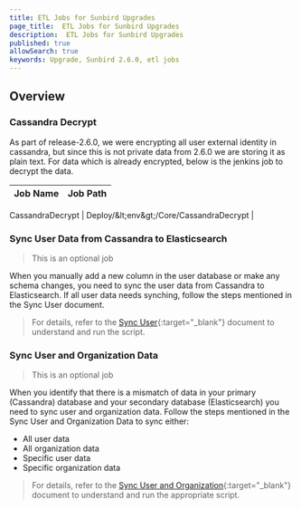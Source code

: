 ```yaml
---
title: ETL Jobs for Sunbird Upgrades
page_title:  ETL Jobs for Sunbird Upgrades
description:  ETL Jobs for Sunbird Upgrades
published: true
allowSearch: true
keywords: Upgrade, Sunbird 2.6.0, etl jobs
---
```


## Overview

### Cassandra Decrypt

As part of release-2.6.0, we were encrypting all user external identity in cassandra, but since this is not private data
from 2.6.0 we are storing it as plain text. For data which is already encrypted, below is the jenkins job to decrypt the 
data.

Job Name | Job Path |
--- | --- |

CassandraDecrypt |  Deploy/\&lt;env\&gt;/Core/CassandraDecrypt |

### Sync User Data from Cassandra to Elasticsearch

>This is an optional job

When you manually add a new column in the user database or make any schema changes, you need to sync the user data from Cassandra to Elasticsearch. If all user data needs synching, follow the steps mentioned in the Sync User document. 

>For details, refer to the [Sync User](developer-docs/installation/sync_user){:target="_blank"} document to understand and run the script.

### Sync User and Organization Data

>This is an optional job

When you identify that there is a mismatch of data in your primary (Cassandra) database and your secondary database (Elasticsearch) you need to sync user and organization data. Follow the steps mentioned in the Sync User and Organization Data to sync either:
- All user data
- All organization data
- Specific user data
- Specific organization data

>For details, refer to the [Sync User and Organization](developer-docs/installation/sync_user_org){:target="_blank"} document to understand and run the appropriate script.  
